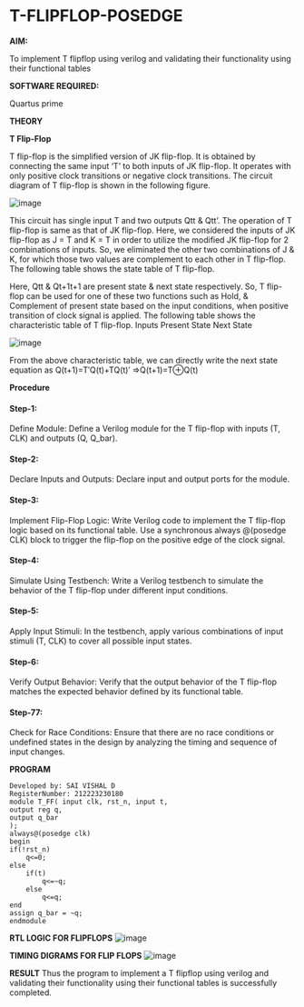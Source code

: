 # T-FLIPFLOP-POSEDGE

**AIM:**

To implement  T flipflop using verilog and validating their functionality using their functional tables

**SOFTWARE REQUIRED:**

Quartus prime

**THEORY**

**T Flip-Flop**

T flip-flop is the simplified version of JK flip-flop. It is obtained by connecting the same input ‘T’ to both inputs of JK flip-flop. It operates with only positive clock transitions or negative clock transitions. The circuit diagram of T flip-flop is shown in the following figure.

![image](https://github.com/naavaneetha/T-FLIPFLOP-POSEDGE/assets/154305477/458a68fe-2d08-4a9d-ac4f-7ae0480ce0bd)

 
This circuit has single input T and two outputs Qtt & Qtt’. The operation of T flip-flop is same as that of JK flip-flop. Here, we considered the inputs of JK flip-flop as J = T and K = T in order to utilize the modified JK flip-flop for 2 combinations of inputs. So, we eliminated the other two combinations of J & K, for which those two values are complement to each other in T flip-flop. The following table shows the state table of T flip-flop.

Here, Qtt & Qt+1t+1 are present state & next state respectively. So, T flip-flop can be used for one of these two functions such as Hold, & Complement of present state based on the input conditions, when positive transition of clock signal is applied. The following table shows the characteristic table of T flip-flop. Inputs Present State Next State

![image](https://github.com/naavaneetha/T-FLIPFLOP-POSEDGE/assets/154305477/cdd7fb32-539f-4b66-bb8d-f305a153c886)

 
From the above characteristic table, we can directly write the next state equation as Q(t+1)=T′Q(t)+TQ(t)′ ⇒Q(t+1)=T⊕Q(t)

**Procedure**

#### Step-1:
Define Module: Define a Verilog module for the T flip-flop with inputs (T, CLK) and outputs (Q, Q_bar).
#### Step-2:
Declare Inputs and Outputs: Declare input and output ports for the module.
#### Step-3:
Implement Flip-Flop Logic: Write Verilog code to implement the T flip-flop logic based on its functional table. Use a synchronous always @(posedge CLK) block to trigger the flip-flop on the positive edge of the clock signal.
#### Step-4:
Simulate Using Testbench: Write a Verilog testbench to simulate the behavior of the T flip-flop under different input conditions.
#### Step-5:
Apply Input Stimuli: In the testbench, apply various combinations of input stimuli (T, CLK) to cover all possible input states.
#### Step-6:
Verify Output Behavior: Verify that the output behavior of the T flip-flop matches the expected behavior defined by its functional table.
#### Step-77:
Check for Race Conditions: Ensure that there are no race conditions or undefined states in the design by analyzing the timing and sequence of input changes.

**PROGRAM**
```
Developed by: SAI VISHAL D
RegisterNumber: 212223230180
module T_FF( input clk, rst_n, input t,
output reg q,
output q_bar
);
always@(posedge clk) 
begin 
if(!rst_n)
	q<=0;
else
	if(t)
		q<=~q;
	else
		q<=q;
end
assign q_bar = ~q;
endmodule
```

**RTL LOGIC FOR FLIPFLOPS**
![image](https://github.com/SaiVishal1105/T-FLIPFLOP-POSEDGE/assets/145742557/48f44675-f539-4711-a441-3699e4c7d09a)


**TIMING DIGRAMS FOR FLIP FLOPS**
![image](https://github.com/SaiVishal1105/T-FLIPFLOP-POSEDGE/assets/145742557/3c666291-3154-473d-9d71-a5a7503a0578)

**RESULT**
Thus the program to implement a T flipflop using verilog and validating their functionality using their functional tables is successfully completed.

